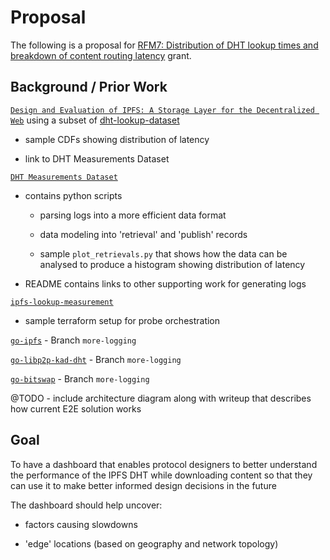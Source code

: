 # Proposal

The following is a proposal for [RFM7: Distribution of DHT lookup times and breakdown of content routing latency](https://www.dgm.xyz/grants/cieOsJkIqWSQkk9obsrO) grant.

## Background / Prior Work


[`Design and Evaluation of IPFS: A Storage Layer for the Decentralized Web`](http://bafybeidbzzyvjuzuf7yjet27sftttod5fowge3nzr3ybz5uxxldsdonozq.ipfs.localhost:8080/) using a subset of [dht-lookup-dataset](https://bafybeid7ilj4k4rq27lg45nceq4akdpetav6bcujgiym6vch5ml24tk2t4.ipfs.dweb.link)

  * sample CDFs showing distribution of latency

  * link to DHT Measurements Dataset

[`DHT Measurements Dataset`](https://bafybeid7ilj4k4rq27lg45nceq4akdpetav6bcujgiym6vch5ml24tk2t4.ipfs.dweb.link)

  * contains python scripts

    * parsing logs into a more efficient data format

    * data modeling into 'retrieval' and 'publish' records

    * sample `plot_retrievals.py` that shows how the data can be analysed to produce a histogram showing distribution of latency

  * README contains links to other supporting work for generating logs

[`ipfs-lookup-measurement`](https://github.com/dennis-tra/ipfs-lookup-measurement)

  * sample terraform setup for probe orchestration

[`go-ipfs`](https://github.com/dennis-tra/go-ipfs/tree/more-logging) - Branch `more-logging`

[`go-libp2p-kad-dht`](https://github.com/dennis-tra/go-libp2p-kad-dht/tree/more-logging) - Branch `more-logging`

[`go-bitswap`](https://github.com/dennis-tra/go-bitswap/tree/more-logging) - Branch `more-logging`

@TODO - include architecture diagram along with writeup that describes how current E2E solution works

## Goal

To have a dashboard that enables protocol designers to better understand the performance of the IPFS DHT while downloading content so that they can use it to make better informed design decisions in the future

The dashboard should help uncover:

  * factors causing slowdowns

  * 'edge' locations (based on geography and network topology)
